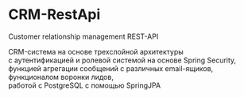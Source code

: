 # CRM-RestApi
Customer relationship management REST-API

CRM-система на основе трехслойной архитектуры \
с аутентификацией и ролевой системой на основе Spring Security, 
функцией агрегации сообщений с различных email-ящиков, \
функционалом воронки лидов, \
работой с PostgreSQL с помощью SpringJPA
